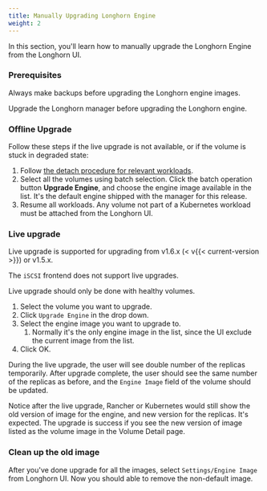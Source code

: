 ```yaml
---
title: Manually Upgrading Longhorn Engine
weight: 2
---
```


In this section, you'll learn how to manually upgrade the Longhorn Engine from the Longhorn UI.

### Prerequisites

Always make backups before upgrading the Longhorn engine images.

Upgrade the Longhorn manager before upgrading the Longhorn engine.

### Offline Upgrade

Follow these steps if the live upgrade is not available, or if the volume is stuck in degraded state:

1. Follow [the detach procedure for relevant workloads](../../../nodes-and-volumes/volumes/detaching-volumes).
2. Select all the volumes using batch selection. Click the batch operation button **Upgrade Engine**, and choose the engine image available in the list. It's the default engine shipped with the manager for this release.
3. Resume all workloads. Any volume not part of a Kubernetes workload must be attached from the Longhorn UI.

### Live upgrade

Live upgrade is supported for upgrading from v1.6.x (< v{{< current-version >}}) or v1.5.x.

The `iSCSI` frontend does not support live upgrades.

Live upgrade should only be done with healthy volumes.

1. Select the volume you want to upgrade.
2. Click `Upgrade Engine` in the drop down.
3. Select the engine image you want to upgrade to.
    1. Normally it's the only engine image in the list, since the UI exclude the current image from the list.
4. Click OK.

During the live upgrade, the user will see double number of the replicas temporarily. After upgrade complete, the user should see the same number of the replicas as before, and the `Engine Image` field of the volume should be updated.

Notice after the live upgrade, Rancher or Kubernetes would still show the old version of image for the engine, and new version for the replicas. It's expected. The upgrade is success if you see the new version of image listed as the volume image in the Volume Detail page.

### Clean up the old image

After you've done upgrade for all the images, select `Settings/Engine Image` from Longhorn UI. Now you should able to remove the non-default image.
